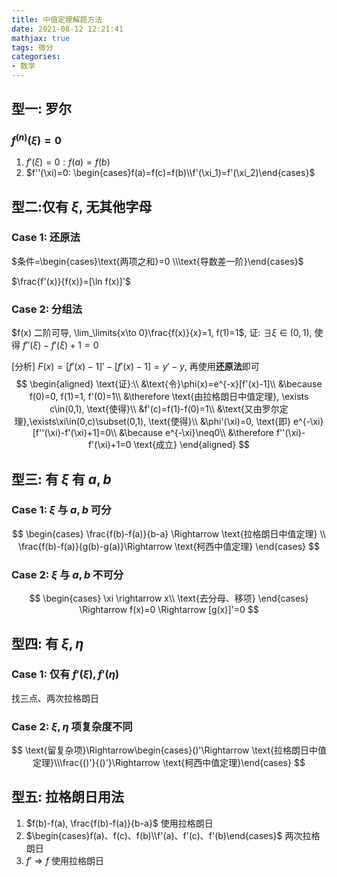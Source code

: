 ```yaml
---
title: 中值定理解题方法
date: 2021-08-12 12:21:41
mathjax: true
tags: 微分
categories: 
- 数学
---
```


## 型一: 罗尔

###  $f^{(n)}(\xi)=0$

1. $f'(\xi)=0: f(a)=f(b)$
2. $f''(\xi)=0: \begin{cases}f(a)=f(c)=f(b)\\f'(\xi_1)=f'(\xi_2)\end{cases}$

## 型二:仅有 $\xi$, 无其他字母

### Case 1: 还原法

$条件=\begin{cases}\text{两项之和}=0 \\\text{导数差一阶}\end{cases}$

$\frac{f'(x)}{f(x)}=[\ln f(x)]'$

<!-- more -->

### Case 2: 分组法

$f(x) 二阶可导, \lim_\limits{x\to 0}\frac{f(x)}{x}=1, f(1)=1$, 证: $\exists\xi\in(0,1)$, 使得 $f''(\xi)-f'(\xi)+1=0$

[分析] $F(x)=[f'(x)-1]'-[f'(x)-1]=y'-y$, 再使用**还原法**即可
$$
\begin{aligned}
\text{证}:\\
&\text{令}\phi(x)=e^{-x}[f'(x)-1]\\
&\because f(0)=0, f(1)=1, f'(0)=1\\
&\therefore \text{由拉格朗日中值定理}, \exists c\in(0,1), \text{使得}\\
&f'(c)=f(1)-f(0)=1\\
&\text{又由罗尔定理},\exists\xi\in(0,c)\subset(0,1), \text{使得}\\
&\phi'(\xi)=0, \text{即} e^{-\xi}[f''(\xi)-f'(\xi)+1]=0\\
&\because e^{-\xi}\neq0\\
&\therefore f''(\xi)-f'(\xi)+1=0 \text{成立}
\end{aligned}
$$

## 型三: 有 $\xi$ 有 $a, b$

### Case 1: $\xi$ 与 $a, b$ 可分

$$
\begin{cases}
\frac{f(b)-f(a)}{b-a} \Rightarrow \text{拉格朗日中值定理} \\
\frac{f(b)-f(a)}{g(b)-g(a)}\Rightarrow \text{柯西中值定理}
\end{cases}
$$

### Case 2: $\xi$ 与 $a,b$ 不可分

$$
\begin{cases}
\xi \rightarrow x\\
\text{去分母、移项}
\end{cases}
\Rightarrow f(x)=0
\Rightarrow [g(x)]'=0
$$

## 型四: 有 $\xi,\eta$

### Case 1: 仅有 $f'(\xi), f'(\eta)$

找三点、两次拉格朗日

### Case 2: $\xi, \eta$ 项复杂度不同

$$
\text{留复杂项}\Rightarrow\begin{cases}()'\Rightarrow \text{拉格朗日中值定理}\\\frac{()'}{()'}\Rightarrow \text{柯西中值定理}\end{cases}
$$

## 型五: 拉格朗日用法

1. $f(b)-f(a), \frac{f(b)-f(a)}{b-a}$ 使用拉格朗日
2. $\begin{cases}f(a)、f(c)、f(b)\\f'(a)、f'(c)、f'(b)\end{cases}$ 两次拉格朗日
3. $f'\Rightarrow f$ 使用拉格朗日 

